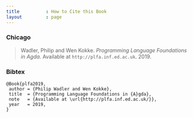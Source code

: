 ```yaml
---
title          : How to Cite this Book
layout         : page
---
```


### Chicago

> Wadler, Philip and Wen Kokke.
> _Programming Language Foundations in Agda_.
> Available at `http://plfa.inf.ed.ac.uk`.
> 2019.


### Bibtex

	@Book{plfa2019,
	 author = {Philip Wadler and Wen Kokke},
	 title  = {Programming Language Foundations in {A}gda},
	 note   = {Available at \url{http://plfa.inf.ed.ac.uk/}},
	 year   = 2019, 
	}
